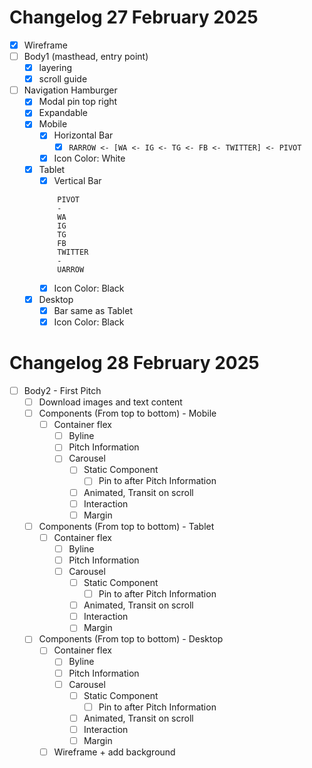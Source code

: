 # Changelog 27 February 2025

- [x] Wireframe
- [ ] Body1 (masthead, entry point)
    - [x] layering
    - [x] scroll guide
- [ ] Navigation Hamburger
    - [x] Modal pin top right
    - [x] Expandable
    - [x] Mobile
        - [x] Horizontal Bar
            - [x] `RARROW <- [WA <- IG <- TG <- FB <- TWITTER] <- PIVOT`
        - [x] Icon Color: White
    - [x] Tablet
        - [x] Vertical Bar
        ```
            PIVOT
            -
            WA
            IG
            TG
            FB
            TWITTER
            -
            UARROW
        ```
        - [x] Icon Color: Black
    - [x] Desktop
        - [x] Bar same as Tablet
        - [x] Icon Color: Black

# Changelog 28 February 2025

- [ ] Body2 - First Pitch
    - [ ] Download images and text content
    - [ ] Components (From top to bottom) - Mobile
        - [ ] Container flex
            - [ ] Byline
            - [ ] Pitch Information
            - [ ] Carousel
                - [ ] Static Component
                    - [ ] Pin to after Pitch Information
                - [ ] Animated, Transit on scroll
                - [ ] Interaction
                - [ ] Margin
    - [ ] Components (From top to bottom) - Tablet
        - [ ] Container flex
            - [ ] Byline
            - [ ] Pitch Information
            - [ ] Carousel
                - [ ] Static Component
                    - [ ] Pin to after Pitch Information
                - [ ] Animated, Transit on scroll
                - [ ] Interaction
                - [ ] Margin
    - [ ] Components (From top to bottom) - Desktop
        - [ ] Container flex
            - [ ] Byline
            - [ ] Pitch Information
            - [ ] Carousel
                - [ ] Static Component
                    - [ ] Pin to after Pitch Information
                - [ ] Animated, Transit on scroll
                - [ ] Interaction
                - [ ] Margin
        - [ ] Wireframe + add background
